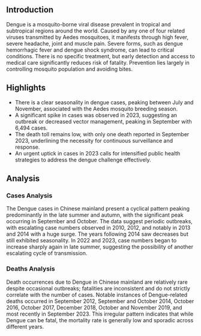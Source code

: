 ## Introduction

Dengue is a mosquito-borne viral disease prevalent in tropical and subtropical regions around the world. Caused by any one of four related viruses transmitted by Aedes mosquitoes, it manifests through high fever, severe headache, joint and muscle pain. Severe forms, such as dengue hemorrhagic fever and dengue shock syndrome, can lead to critical conditions. There is no specific treatment, but early detection and access to medical care significantly reduces risk of fatality. Prevention lies largely in controlling mosquito population and avoiding bites.
## Highlights

- There is a clear seasonality in dengue cases, peaking between July and November, associated with the Aedes mosquito breeding season. <br/>
- A significant spike in cases was observed in 2023, suggesting an outbreak or decreased vector management, peaking in September with 6,494 cases. <br/>
- The death toll remains low, with only one death reported in September 2023, underlining the necessity for continuous surveillance and response. <br/>
- An urgent uptick in cases in 2023 calls for intensified public health strategies to address the dengue challenge effectively. <br/>
## Analysis

### Cases Analysis
The Dengue cases in Chinese mainland present a cyclical pattern peaking predominantly in the late summer and autumn, with the significant peak occurring in September and October. The data suggest periodic outbreaks, with escalating case numbers observed in 2010, 2012, and notably in 2013 and 2014 with a huge surge. The years following 2014 saw decreases but still exhibited seasonality. In 2022 and 2023, case numbers began to increase sharply again in late summer, suggesting the possibility of another escalating cycle of transmission.

### Deaths Analysis
Death occurrences due to Dengue in Chinese mainland are relatively rare despite occasional outbreaks; fatalities are inconsistent and do not strictly correlate with the number of cases. Notable instances of Dengue-related deaths occurred in September 2012, September and October 2014, October 2016, October 2017, December 2018, October and November 2019, and most recently in September 2023. This irregular pattern indicates that while Dengue can be fatal, the mortality rate is generally low and sporadic across different years.
